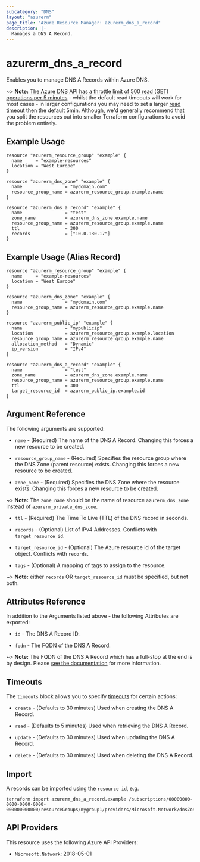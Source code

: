 ```yaml
---
subcategory: "DNS"
layout: "azurerm"
page_title: "Azure Resource Manager: azurerm_dns_a_record"
description: |-
  Manages a DNS A Record.
---
```


# azurerm_dns_a_record

Enables you to manage DNS A Records within Azure DNS.

~> **Note:** [The Azure DNS API has a throttle limit of 500 read (GET) operations per 5 minutes](https://docs.microsoft.com/azure/azure-resource-manager/management/request-limits-and-throttling#network-throttling) - whilst the default read timeouts will work for most cases - in larger configurations you may need to set a larger [read timeout](https://www.terraform.io/language/resources/syntax#operation-timeouts) then the default 5min. Although, we'd generally recommend that you split the resources out into smaller Terraform configurations to avoid the problem entirely.

## Example Usage

```hcl
resource "azurerm_resource_group" "example" {
  name     = "example-resources"
  location = "West Europe"
}

resource "azurerm_dns_zone" "example" {
  name                = "mydomain.com"
  resource_group_name = azurerm_resource_group.example.name
}

resource "azurerm_dns_a_record" "example" {
  name                = "test"
  zone_name           = azurerm_dns_zone.example.name
  resource_group_name = azurerm_resource_group.example.name
  ttl                 = 300
  records             = ["10.0.180.17"]
}
```

## Example Usage (Alias Record)

```hcl
resource "azurerm_resource_group" "example" {
  name     = "example-resources"
  location = "West Europe"
}

resource "azurerm_dns_zone" "example" {
  name                = "mydomain.com"
  resource_group_name = azurerm_resource_group.example.name
}

resource "azurerm_public_ip" "example" {
  name                = "mypublicip"
  location            = azurerm_resource_group.example.location
  resource_group_name = azurerm_resource_group.example.name
  allocation_method   = "Dynamic"
  ip_version          = "IPv4"
}

resource "azurerm_dns_a_record" "example" {
  name                = "test"
  zone_name           = azurerm_dns_zone.example.name
  resource_group_name = azurerm_resource_group.example.name
  ttl                 = 300
  target_resource_id  = azurerm_public_ip.example.id
}
```

## Argument Reference

The following arguments are supported:

* `name` - (Required) The name of the DNS A Record. Changing this forces a new resource to be created.

* `resource_group_name` - (Required) Specifies the resource group where the DNS Zone (parent resource) exists. Changing this forces a new resource to be created.

* `zone_name` - (Required) Specifies the DNS Zone where the resource exists. Changing this forces a new resource to be created.

~> **Note:** The `zone_name` should be the name of resource `azurerm_dns_zone` instead of `azurerm_private_dns_zone`.

* `ttl` - (Required) The Time To Live (TTL) of the DNS record in seconds.

* `records` - (Optional) List of IPv4 Addresses. Conflicts with `target_resource_id`.

* `target_resource_id` - (Optional) The Azure resource id of the target object. Conflicts with `records`.

* `tags` - (Optional) A mapping of tags to assign to the resource.

~> **Note:** either `records` OR `target_resource_id` must be specified, but not both.

## Attributes Reference

In addition to the Arguments listed above - the following Attributes are exported:

* `id` - The DNS A Record ID.

* `fqdn` - The FQDN of the DNS A Record.

~> **Note:** The FQDN of the DNS A Record which has a full-stop at the end is by design. Please [see the documentation](https://en.wikipedia.org/wiki/Fully_qualified_domain_name) for more information.

## Timeouts

The `timeouts` block allows you to specify [timeouts](https://www.terraform.io/language/resources/syntax#operation-timeouts) for certain actions:

* `create` - (Defaults to 30 minutes) Used when creating the DNS A Record.

* `read` - (Defaults to 5 minutes) Used when retrieving the DNS A Record.

* `update` - (Defaults to 30 minutes) Used when updating the DNS A Record.

* `delete` - (Defaults to 30 minutes) Used when deleting the DNS A Record.

## Import

A records can be imported using the `resource id`, e.g.

```shell
terraform import azurerm_dns_a_record.example /subscriptions/00000000-0000-0000-0000-000000000000/resourceGroups/mygroup1/providers/Microsoft.Network/dnsZones/zone1/A/myrecord1
```

## API Providers
<!-- This section is generated, changes will be overwritten -->
This resource uses the following Azure API Providers:

* `Microsoft.Network`: 2018-05-01

